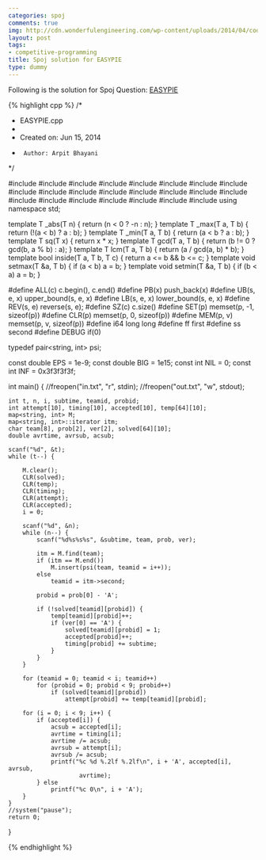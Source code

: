 ```yaml
---
categories: spoj
comments: true
img: http://cdn.wonderfulengineering.com/wp-content/uploads/2014/04/code-wallpaper-6.png
layout: post
tags:
- competitive-programming
title: Spoj solution for EASYPIE
type: dummy
---
```


Following is the solution for Spoj Question: [EASYPIE](http://www.spoj.com/problems/EASYPIE/)

{% highlight cpp %}
/*
 * EASYPIE.cpp
 *
 *  Created on: Jun 15, 2014
 *      Author: Arpit Bhayani
 */

#include <cassert>
#include <cctype>
#include <cmath>
#include <cstdio>
#include <cstdlib>
#include <cstring>
#include <iostream>
#include <sstream>
#include <iomanip>
#include <string>
#include <vector>
#include <deque>
#include <list>
#include <set>
#include <map>
#include <bitset>
#include <stack>
#include <queue>
#include <algorithm>
#include <functional>
#include <iterator>
#include <numeric>
#include <utility>
using namespace std;

template<class T> T _abs(T n) {
	return (n < 0 ? -n : n);
}
template<class T> T _max(T a, T b) {
	return (!(a < b) ? a : b);
}
template<class T> T _min(T a, T b) {
	return (a < b ? a : b);
}
template<class T> T sq(T x) {
	return x * x;
}
template<class T> T gcd(T a, T b) {
	return (b != 0 ? gcd<T>(b, a % b) : a);
}
template<class T> T lcm(T a, T b) {
	return (a / gcd<T>(a, b) * b);
}
template<class T> bool inside(T a, T b, T c) {
	return a <= b && b <= c;
}
template<class T> void setmax(T &a, T b) {
	if (a < b)
		a = b;
}
template<class T> void setmin(T &a, T b) {
	if (b < a)
		a = b;
}

#define ALL(c) c.begin(), c.end()
#define PB(x) push_back(x)
#define UB(s, e, x) upper_bound(s, e, x)
#define LB(s, e, x) lower_bound(s, e, x)
#define REV(s, e) reverse(s, e);
#define SZ(c) c.size()
#define SET(p) memset(p, -1, sizeof(p))
#define CLR(p) memset(p, 0, sizeof(p))
#define MEM(p, v) memset(p, v, sizeof(p))
#define i64 long long
#define ff first
#define ss second
#define DEBUG if(0)

typedef pair<string, int> psi;

const double EPS = 1e-9;
const double BIG = 1e15;
const int NIL = 0;
const int INF = 0x3f3f3f3f;

int main() {
	//freopen("in.txt", "r", stdin);
	//freopen("out.txt", "w", stdout);

	int t, n, i, subtime, teamid, probid;
	int attempt[10], timing[10], accepted[10], temp[64][10];
	map<string, int> M;
	map<string, int>::iterator itm;
	char team[8], prob[2], ver[2], solved[64][10];
	double avrtime, avrsub, acsub;

	scanf("%d", &t);
	while (t--) {

		M.clear();
		CLR(solved);
		CLR(temp);
		CLR(timing);
		CLR(attempt);
		CLR(accepted);
		i = 0;

		scanf("%d", &n);
		while (n--) {
			scanf("%d%s%s%s", &subtime, team, prob, ver);

			itm = M.find(team);
			if (itm == M.end())
				M.insert(psi(team, teamid = i++));
			else
				teamid = itm->second;

			probid = prob[0] - 'A';

			if (!solved[teamid][probid]) {
				temp[teamid][probid]++;
				if (ver[0] == 'A') {
					solved[teamid][probid] = 1;
					accepted[probid]++;
					timing[probid] += subtime;
				}
			}
		}

		for (teamid = 0; teamid < i; teamid++)
			for (probid = 0; probid < 9; probid++)
				if (solved[teamid][probid])
					attempt[probid] += temp[teamid][probid];

		for (i = 0; i < 9; i++) {
			if (accepted[i]) {
				acsub = accepted[i];
				avrtime = timing[i];
				avrtime /= acsub;
				avrsub = attempt[i];
				avrsub /= acsub;
				printf("%c %d %.2lf %.2lf\n", i + 'A', accepted[i], avrsub,
						avrtime);
			} else
				printf("%c 0\n", i + 'A');
		}
	}
	//system("pause");
	return 0;
}

{% endhighlight %}